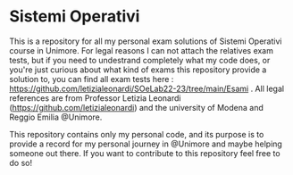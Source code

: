 # Sistemi Operativi
This is a repository for all my personal exam solutions of Sistemi Operativi course in Unimore. For legal reasons I can not attach the relatives exam tests, but if you need to undestrand completely what my code does, or you're just curious about what kind of exams this repository provide a solution to, you can find all exam tests here : https://github.com/letizialeonardi/SOeLab22-23/tree/main/Esami . All legal references are from Professor Letizia Leonardi (https://github.com/letizialeonardi) and the university of Modena and Reggio Emilia @Unimore.

This repository contains only my personal code, and its purpose is to provide a record for my personal journey in @Unimore and maybe helping someone out there. 
If you want to contribute to this repository feel free to do so!



